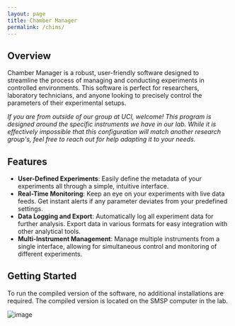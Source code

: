 ```yaml
---
layout: page
title: Chamber Manager
permalink: /chims/
---
```



## Overview

Chamber Manager is a robust, user-friendly software designed to streamline the process of managing and conducting experiments in controlled environments. This software is perfect for researchers, laboratory technicians, and anyone looking to precisely control the parameters of their experimental setups.

*If you are from outside of our group at UCI, welcome! This program is designed around the specific instruments we have in our lab. While it is effectively impossible that this configuration will match another research group's, feel free to reach out for help adapting it to your needs.*

## Features

- **User-Defined Experiments**: Easily define the metadata of your experiments all through a simple, intuitive interface.
- **Real-Time Monitoring**: Keep an eye on your experiments with live data feeds. Get instant alerts if any parameter deviates from your predefined settings.
- **Data Logging and Export**: Automatically log all experiment data for further analysis. Export data in various formats for easy integration with other analytical tools.
- **Multi-Instrument Management**: Manage multiple instruments from a single interface, allowing for simultaneous control and monitoring of different experiments.

## Getting Started

To run the compiled version of the software, no additional installations are required. The compiled version is located on the SMSP computer in the lab.

![image](https://github.com/yreva/ChamberManager/assets/34600666/3c83ea5d-4069-469c-8bc7-84758a794605)
